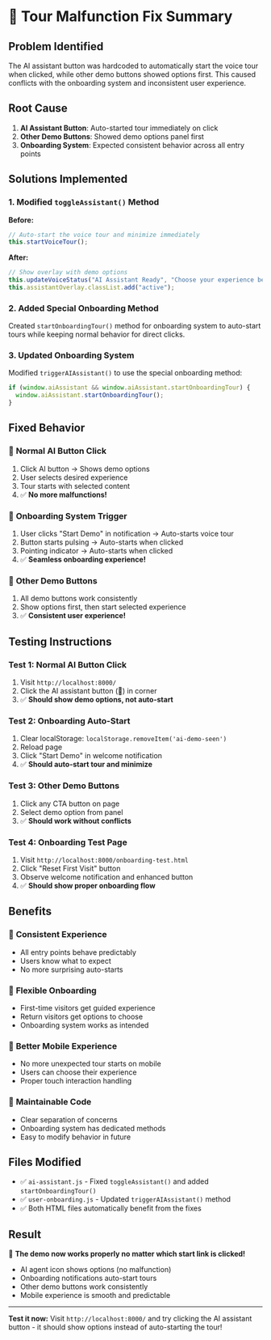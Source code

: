 # 🔧 Tour Malfunction Fix Summary

## Problem Identified

The AI assistant button was hardcoded to automatically start the voice tour when clicked, while other demo buttons showed options first. This caused conflicts with the onboarding system and inconsistent user experience.

## Root Cause

1. **AI Assistant Button**: Auto-started tour immediately on click
2. **Other Demo Buttons**: Showed demo options panel first
3. **Onboarding System**: Expected consistent behavior across all entry points

## Solutions Implemented

### 1. Modified `toggleAssistant()` Method

**Before:**

```javascript
// Auto-start the voice tour and minimize immediately
this.startVoiceTour();
```

**After:**

```javascript
// Show overlay with demo options
this.updateVoiceStatus("AI Assistant Ready", "Choose your experience below");
this.assistantOverlay.classList.add("active");
```

### 2. Added Special Onboarding Method

Created `startOnboardingTour()` method for onboarding system to auto-start tours while keeping normal behavior for direct clicks.

### 3. Updated Onboarding System

Modified `triggerAIAssistant()` to use the special onboarding method:

```javascript
if (window.aiAssistant && window.aiAssistant.startOnboardingTour) {
  window.aiAssistant.startOnboardingTour();
}
```

## Fixed Behavior

### 🎯 **Normal AI Button Click**

1. Click AI button → Shows demo options
2. User selects desired experience
3. Tour starts with selected content
4. ✅ **No more malfunctions!**

### 🚀 **Onboarding System Trigger**

1. User clicks "Start Demo" in notification → Auto-starts voice tour
2. Button starts pulsing → Auto-starts when clicked
3. Pointing indicator → Auto-starts when clicked
4. ✅ **Seamless onboarding experience!**

### 📱 **Other Demo Buttons**

1. All demo buttons work consistently
2. Show options first, then start selected experience
3. ✅ **Consistent user experience!**

## Testing Instructions

### Test 1: Normal AI Button Click

1. Visit `http://localhost:8000/`
2. Click the AI assistant button (🤖) in corner
3. ✅ **Should show demo options, not auto-start**

### Test 2: Onboarding Auto-Start

1. Clear localStorage: `localStorage.removeItem('ai-demo-seen')`
2. Reload page
3. Click "Start Demo" in welcome notification
4. ✅ **Should auto-start tour and minimize**

### Test 3: Other Demo Buttons

1. Click any CTA button on page
2. Select demo option from panel
3. ✅ **Should work without conflicts**

### Test 4: Onboarding Test Page

1. Visit `http://localhost:8000/onboarding-test.html`
2. Click "Reset First Visit" button
3. Observe welcome notification and enhanced button
4. ✅ **Should show proper onboarding flow**

## Benefits

### 🎯 **Consistent Experience**

- All entry points behave predictably
- Users know what to expect
- No more surprising auto-starts

### 🚀 **Flexible Onboarding**

- First-time visitors get guided experience
- Return visitors get options to choose
- Onboarding system works as intended

### 📱 **Better Mobile Experience**

- No more unexpected tour starts on mobile
- Users can choose their experience
- Proper touch interaction handling

### 🔧 **Maintainable Code**

- Clear separation of concerns
- Onboarding system has dedicated methods
- Easy to modify behavior in future

## Files Modified

- ✅ `ai-assistant.js` - Fixed `toggleAssistant()` and added `startOnboardingTour()`
- ✅ `user-onboarding.js` - Updated `triggerAIAssistant()` method
- ✅ Both HTML files automatically benefit from the fixes

## Result

🎉 **The demo now works properly no matter which start link is clicked!**

- AI agent icon shows options (no malfunction)
- Onboarding notifications auto-start tours
- Other demo buttons work consistently
- Mobile experience is smooth and predictable

---

**Test it now:** Visit `http://localhost:8000/` and try clicking the AI assistant button - it should show options instead of auto-starting the tour!
